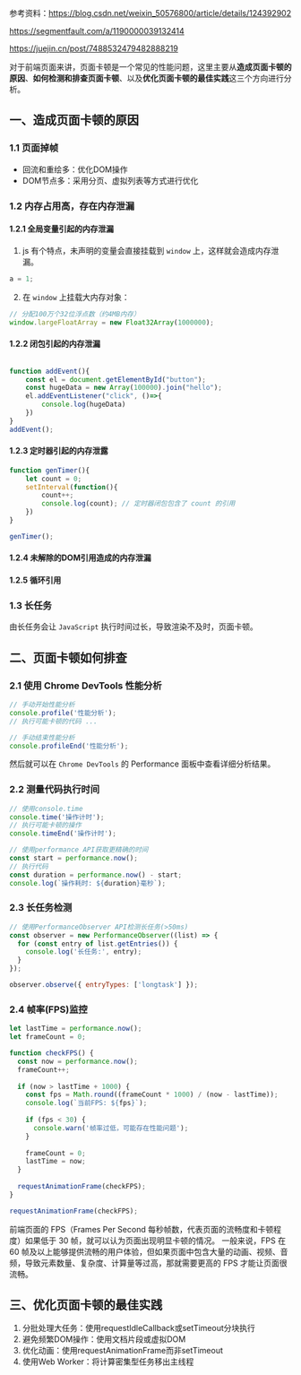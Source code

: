 参考资料：https://blog.csdn.net/weixin_50576800/article/details/124392902

https://segmentfault.com/a/1190000039132414

https://juejin.cn/post/7488532479482888219

对于前端页面来讲，页面卡顿是一个常见的性能问题，这里主要从**造成页面卡顿的原因**、**如何检测和排查页面卡顿**、以及**优化页面卡顿的最佳实践**这三个方向进行分析。

## 一、造成页面卡顿的原因

### 1.1 页面掉帧
- 回流和重绘多：优化DOM操作
- DOM节点多：采用分页、虚拟列表等方式进行优化

### 1.2 内存占用高，存在内存泄漏
#### 1.2.1 全局变量引起的内存泄漏

1. js 有个特点，未声明的变量会直接挂载到 `window` 上，这样就会造成内存泄漏。

```js
a = 1;
```

2. 在 `window` 上挂载大内存对象：

```js
// 分配100万个32位浮点数（约4MB内存）
window.largeFloatArray = new Float32Array(1000000);
```

#### 1.2.2 闭包引起的内存泄漏

<!-- 其实闭包不会引起内存泄漏，滥用闭包才会。 -->

```js

function addEvent(){
    const el = document.getElementById("button");
    const hugeData = new Array(100000).join("hello");
    el.addEventListener("click", ()=>{
        console.log(hugeData)
    })
}
addEvent();
```
#### 1.2.3 定时器引起的内存泄露
```js
function genTimer(){
    let count = 0;
    setInterval(function(){
        count++;
        console.log(count); // 定时器闭包包含了 count 的引用
    })
}

genTimer();
```

#### 1.2.4 未解除的DOM引用造成的内存泄漏
#### 1.2.5 循环引用

### 1.3 长任务

由长任务会让 `JavaScript` 执行时间过长，导致渲染不及时，页面卡顿。

## 二、页面卡顿如何排查

### 2.1 使用 Chrome DevTools 性能分析
```js
// 手动开始性能分析
console.profile('性能分析');
// 执行可能卡顿的代码 ...

// 手动结束性能分析
console.profileEnd('性能分析');
```
然后就可以在 `Chrome DevTools` 的 Performance 面板中查看详细分析结果。

### 2.2 测量代码执行时间
```js
// 使用console.time
console.time('操作计时');
// 执行可能卡顿的操作
console.timeEnd('操作计时');

// 使用performance API获取更精确的时间
const start = performance.now();
// 执行代码
const duration = performance.now() - start;
console.log(`操作耗时: ${duration}毫秒`);
```

### 2.3 长任务检测
```js
// 使用PerformanceObserver API检测长任务(>50ms)
const observer = new PerformanceObserver((list) => {
  for (const entry of list.getEntries()) {
    console.log('长任务:', entry);
  }
});

observer.observe({ entryTypes: ['longtask'] });
```

### 2.4 帧率(FPS)监控
```js
let lastTime = performance.now();
let frameCount = 0;

function checkFPS() {
  const now = performance.now();
  frameCount++;
  
  if (now > lastTime + 1000) {
    const fps = Math.round((frameCount * 1000) / (now - lastTime));
    console.log(`当前FPS: ${fps}`);
    
    if (fps < 30) {
      console.warn('帧率过低，可能存在性能问题');
    }
    
    frameCount = 0;
    lastTime = now;
  }
  
  requestAnimationFrame(checkFPS);
}

requestAnimationFrame(checkFPS);
```

前端页面的 FPS（Frames Per Second 每秒帧数，代表页面的流畅度和卡顿程度）如果低于 30 帧，就可以认为页面出现明显卡顿的情况。 一般来说，FPS 在 60 帧及以上能够提供流畅的用户体验，但如果页面中包含大量的动画、视频、音频，导致元素数量、复杂度、计算量等过高，那就需要更高的 FPS 才能让页面很流畅。


## 三、优化页面卡顿的最佳实践
1. 分批处理大任务：使用requestIdleCallback或setTimeout分块执行
2. 避免频繁DOM操作：使用文档片段或虚拟DOM
3. 优化动画：使用requestAnimationFrame而非setTimeout
4. 使用Web Worker：将计算密集型任务移出主线程